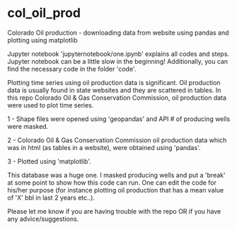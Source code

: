 # col_oil_prod
Colorado Oil production - downloading data from website using pandas and plotting using matplotlib

Jupyter notebook 'jupyternotebook/one.ipynb' explains all codes and steps. Jupyter notebook can be a little slow in the beginning! Additionally, you can find the necessary code in the folder 'code'. 

Plotting time series using oil production data is significant. Oil production data is usually found in state websites and they are scattered in tables. In this repo Colorado Oil & Gas Conservation Commission, oil production data were used to plot time series.

1 - Shape files were opened using 'geopandas' and API # of producing wells were masked. 

2 - Colorado Oil & Gas Conservation Commission oil production data which was in html (as tables in a website), were obtained using 'pandas'.

3 - Plotted using 'matplotlib'. 

This database was a huge one. I masked producing wells and put a 'break' at some point to show how this code can run. One can edit the code for his/her purpose (for instance plotting oil production that has a mean value of 'X' bbl in last 2 years etc..). 

Please let me know if you are having trouble with the repo OR if you have any advice/suggestions. 



